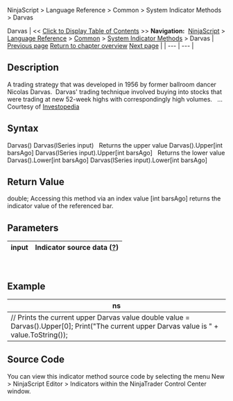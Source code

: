 ﻿
NinjaScript > Language Reference > Common > System Indicator Methods > Darvas

Darvas
| << [Click to Display Table of Contents](darvas.md) >> **Navigation:**     [NinjaScript](ninjascript.md) > [Language Reference](language_reference_wip.md) > [Common](common.md) > [System Indicator Methods](indicators.md) > Darvas | [Previous page](current_day_ohl.md) [Return to chapter overview](indicators.md) [Next page](directional_movement_dm.md) |
| --- | --- |
## Description
A trading strategy that was developed in 1956 by former ballroom dancer Nicolas Darvas.  Darvas' trading technique involved buying into stocks that were trading at new 52-week highs with correspondingly high volumes.
 
... Courtesy of [Investopedia](http://www.investopedia.com/terms/d/darvasboxtheory.asp)

## Syntax
Darvas()
Darvas(ISeries<double> input)
 
Returns the upper value
Darvas().Upper[int barsAgo]
Darvas(ISeries<double> input).Upper[int barsAgo]
 
Returns the lower value
Darvas().Lower[int barsAgo]
Darvas(ISeries<double> input).Lower[int barsAgo]

## Return Value
double; Accessing this method via an index value [int barsAgo] returns the indicator value of the referenced bar.

## Parameters
| input | Indicator source data ([?](valid_input_data_for_indicator.md)) |
| --- | --- |

 
## 
## Example
| ns |
| --- |
| // Prints the current upper Darvas value double value = Darvas().Upper[0]; Print("The current upper Darvas value is " + value.ToString()); |

## Source Code
You can view this indicator method source code by selecting the menu New > NinjaScript Editor > Indicators within the NinjaTrader Control Center window.
